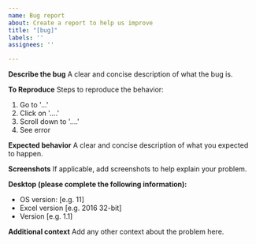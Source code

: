 ```yaml
---
name: Bug report
about: Create a report to help us improve
title: "[bug]"
labels: ''
assignees: ''

---
```


**Describe the bug**
A clear and concise description of what the bug is.

**To Reproduce**
Steps to reproduce the behavior:
1. Go to '...'
2. Click on '....'
3. Scroll down to '....'
4. See error

**Expected behavior**
A clear and concise description of what you expected to happen.

**Screenshots**
If applicable, add screenshots to help explain your problem.

**Desktop (please complete the following information):**
 - OS version: [e.g. 11]
 - Excel version [e.g. 2016 32-bit]
 - Version [e.g. 1.1]

**Additional context**
Add any other context about the problem here.
